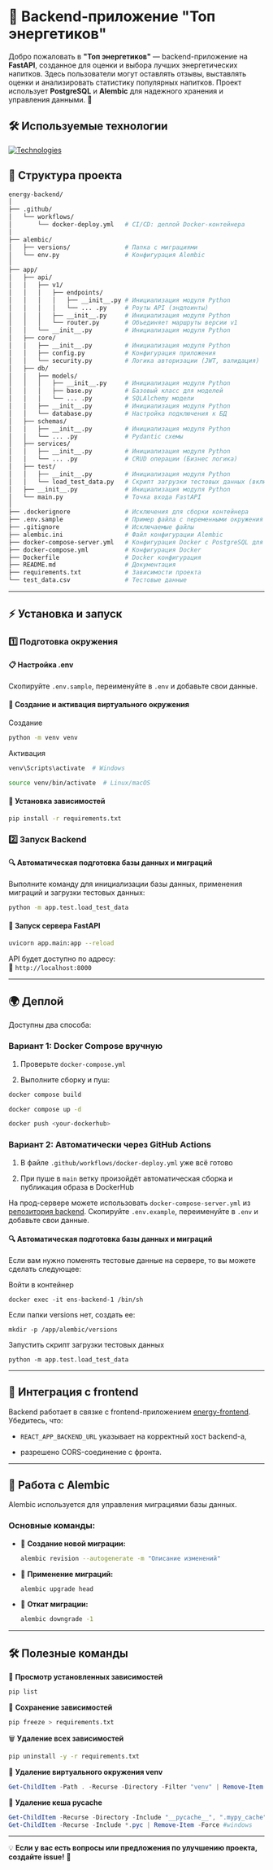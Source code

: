 # 🚀 Backend-приложение "Топ энергетиков"

Добро пожаловать в **"Топ энергетиков"** — backend-приложение на **FastAPI**, созданное для оценки и выбора лучших энергетических напитков. Здесь пользователи могут оставлять отзывы, выставлять оценки и анализировать статистику популярных напитков. Проект использует **PostgreSQL** и **Alembic** для надежного хранения и управления данными. 🚀

## 🛠 Используемые технологии

[![Technologies](https://skillicons.dev/icons?i=py,fastapi,postgres)](https://skillicons.dev)

## 📂 Структура проекта

```sh
energy-backend/
│
├── .github/
│   └── workflows/
│       └── docker-deploy.yml   # CI/CD: деплой Docker-контейнера
│
├── alembic/
│   ├── versions/               # Папка с миграциями
│   └── env.py                  # Конфигурация Alembic
│
├── app/        
│   ├── api/
│   │   ├── v1/
│   │   │   ├── endpoints/
│   │   │   │   ├── __init__.py # Инициализация модуля Python
│   │   │   │   └── ... .py     # Роуты API (эндпоинты)
│   │   │   ├── __init__.py     # Инициализация модуля Python
│   │   │   └── router.py       # Объединяет маршруты версии v1
│   │   └── __init__.py         # Инициализация модуля Python
│   ├── core/           
│   │   ├── __init__.py         # Инициализация модуля Python
│   │   ├── config.py           # Конфигурация приложения
│   │   └── security.py         # Логика авторизации (JWT, валидация)
│   ├── db/
│   │   ├── models/
│   │   │   ├── __init__.py     # Инициализация модуля Python
│   │   │   ├── base.py         # Базовый класс для моделей
│   │   │   └── ... .py         # SQLAlchemy модели
│   │   ├── __init__.py         # Инициализация модуля Python
│   │   └── database.py         # Настройка подключения к БД
│   ├── schemas/        
│   │   ├── __init__.py         # Инициализация модуля Python
│   │   └── ... .py             # Pydantic схемы
│   ├── services/       
│   │   ├── __init__.py         # Инициализация модуля Python
│   │   └── ... .py             # CRUD операции (Бизнес логика)
│   ├── test/
│   │   ├── __init__.py         # Инициализация модуля Python
│   │   └── load_test_data.py   # Скрипт загрузки тестовых данных (включает миграции)
│   ├── __init__.py             # Инициализация модуля Python
│   └── main.py                 # Точка входа FastAPI
│
├── .dockerignore               # Исключения для сборки контейнера
├── .env.sample                 # Пример файла с переменными окружения
├── .gitignore                  # Исключаемые файлы
├── alembic.ini                 # Файл конфигурации Alembic
├── docker-compose-server.yml   # Конфигурация Docker с PostgreSQL для сервера
├── docker-compose.yml          # Конфигурация Docker
├── Dockerfile                  # Docker конфигурация
├── README.md                   # Документация
├── requirements.txt            # Зависимости проекта
└── test_data.csv               # Тестовые данные
```

---

## ⚡ Установка и запуск

### 1️⃣ Подготовка окружения

#### 📋 Настройка .env
Скопируйте `.env.sample`, переименуйте в `.env` и добавьте свои данные.

#### 🔧 Создание и активация виртуального окружения

Создание 
```bash
python -m venv venv
```
Активация
```bash
venv\Scripts\activate  # Windows
```
```bash
source venv/bin/activate  # Linux/macOS
```

#### 📌 Установка зависимостей
```bash
pip install -r requirements.txt
```

### 2️⃣ Запуск Backend

#### 🔍 Автоматическая подготовка базы данных и миграций
Выполните команду для инициализации базы данных, применения миграций и загрузки тестовых данных:
```bash
python -m app.test.load_test_data
```

#### 🚀 Запуск сервера FastAPI
```bash
uvicorn app.main:app --reload
```

API будет доступно по адресу:  
📍 `http://localhost:8000`

---

## 🌍 Деплой

Доступны два способа:

### Вариант 1: Docker Compose вручную

1.  Проверьте `docker-compose.yml`
    
2.  Выполните сборку и пуш:
    

```sh
docker compose build
```
```sh
docker compose up -d
```
```sh
docker push <your-dockerhub>
```

### Вариант 2: Автоматически через GitHub Actions

1.  В файле `.github/workflows/docker-deploy.yml` уже всё готово
    
2.  При пуше в `main` ветку произойдёт автоматическая сборка и публикация образа в DockerHub
    

На прод-сервере можете использовать `docker-compose-server.yml` из [репозитория backend](https://github.com/dimi-try/energy-backend). Скопируйте `.env.example`, переименуйте в `.env` и добавьте свои данные.

#### 🔍 Автоматическая подготовка базы данных и миграций
Если вам нужно поменять тестовые данные на сервере, то вы можете сделать следующее:

Войти в контейнер
```
docker exec -it ens-backend-1 /bin/sh
```

Если папки versions нет, создать ее:
```
mkdir -p /app/alembic/versions
```

Запустить скрипт загрузки тестовых данных
```
python -m app.test.load_test_data
```

---

## 📡 Интеграция с frontend

Backend работает в связке с frontend-приложением [energy-frontend](https://github.com/dimi-try/energy-frontend).  
Убедитесь, что:

-   `REACT_APP_BACKEND_URL` указывает на корректный хост backend-а,
    
-   разрешено CORS-соединение с фронта.
    

---

## 🔄 Работа с Alembic

Alembic используется для управления миграциями базы данных.

### Основные команды:

- 📌 **Создание новой миграции:**
  ```bash
  alembic revision --autogenerate -m "Описание изменений"
  ```
- 📌 **Применение миграций:**
  ```bash
  alembic upgrade head
  ```
- 📌 **Откат миграции:**
  ```bash
  alembic downgrade -1
  ```

---
## 🛠 Полезные команды

📌 **Просмотр установленных зависимостей**
```bash
pip list
```

💾 **Сохранение зависимостей**
```bash
pip freeze > requirements.txt
```

🗑 **Удаление всех зависимостей**
```bash
pip uninstall -y -r requirements.txt
```

🧹 **Удаление виртуального окружения venv**
```powershell
Get-ChildItem -Path . -Recurse -Directory -Filter "venv" | Remove-Item -Recurse -Force #windows
```

🧹 **Удаление кеша pycache**
```powershell
Get-ChildItem -Recurse -Directory -Include "__pycache__", ".mypy_cache", ".pytest_cache" | Remove-Item -Recurse -Force #windows
Get-ChildItem -Recurse -Include *.pyc | Remove-Item -Force #windows
```

---

💡 **Если у вас есть вопросы или предложения по улучшению проекта, создайте issue!** 🚀

